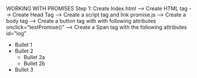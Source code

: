 WORKING WITH PROMISES
Step 1: Create Index.html
	--> Create HTML tag
	--> Create Head Tag
		--> Create a script tag and link promise.js
	--> Create a body tag
		--> Create a button tag with with following attributes
				onclick="testPromise()"
		--> Create a Span tag with the following attributes
				id="log"


* Bullet 1
* Bullet 2
  * Bullet 2a
  * Bullet 2b
* Bullet 3